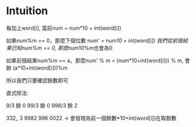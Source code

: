 # Intuition

每加上word[i], 當前num = num*10 + int(word[i])

如果num%m == 0，那麼下個位數 num' = num*10 + int(word[i])
我們從前個結果已知num%m == 0, 那麼num*10%m也會為0

如果前個結果num%m == a，那麼num' % m = (num\*10+int(word[i])) % m, 會餘 (a*10+int(word[i]))%m

所以我們只要確認餘數即可

直式除法:

9/3 餘 0
99/3 餘 0
998/3 餘 2

  332_
3 9982
  996
  0022 -> 會發現為前一個餘數*10+int(word[i])在取餘數